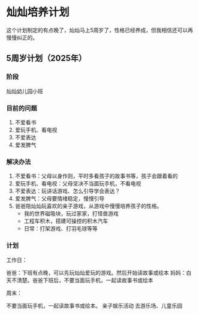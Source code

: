# 灿灿培养计划

这个计划制定的有点晚了，灿灿马上5周岁了，性格已经养成，但我相信还可以再慢慢纠正的。

## 5周岁计划（2025年）

### 阶段

灿灿幼儿园小班

### 目前的问题

1. 不爱看书
2. 爱玩手机、看电视
3. 不爱表达
4. 爱发脾气

### 解决办法

1. 不爱看书：父母以身作则，平时多看孩子的故事书等，孩子会跟着看的
2. 爱玩手机、看电视：父母坚决不当面玩手机，不看电视
3. 不爱表达：玩讲话游戏、怎么引导学会表达？
4. 爱发脾气：父母要情绪稳定，慢慢引导
5. 爸爸陪灿灿玩喜欢的亲子游戏，从游戏中慢慢培养孩子的性格。
    - 我的世界磁吸块，玩过家家，打怪兽游戏
    - 工程车积木，搭建可操控的积木汽车
    - 日常：打架游戏、打羽毛球等等

### 计划

工作日：

爸爸：下班有点晚，可以先玩灿灿爱玩的游戏。然后开始读故事或绘本
妈妈：白天不清楚。爸爸下班后，不要当面玩手机，一起读故事书或绘本

周末：

不要当面玩手机，一起读故事书或绘本。
亲子娱乐活动
去游乐场、儿童乐园
